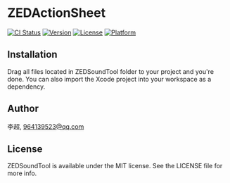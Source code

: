 # ZEDActionSheet

[![CI Status](http://img.shields.io/travis/李超/ZEDSoundTool.svg?style=flat)](https://travis-ci.org/李超/ZEDSoundTool)
[![Version](https://img.shields.io/cocoapods/v/ZEDSoundTool.svg?style=flat)](http://cocoapods.org/pods/ZEDSoundTool)
[![License](https://img.shields.io/cocoapods/l/ZEDSoundTool.svg?style=flat)](http://cocoapods.org/pods/ZEDSoundTool)
[![Platform](https://img.shields.io/cocoapods/p/ZEDSoundTool.svg?style=flat)](http://cocoapods.org/pods/ZEDSoundTool)

## Installation

Drag all files located in ZEDSoundTool folder to your project and you're done. You can also import the Xcode project into your workspace as a dependency.

## Author

李超, 964139523@qq.com

## License

ZEDSoundTool is available under the MIT license. See the LICENSE file for more info.
